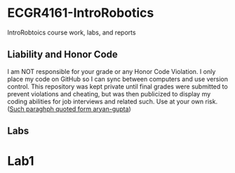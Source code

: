 # ECGR4161-IntroRobotics
IntroRobtoics course work, labs, and reports

## Liability and Honor Code
I am NOT responsible for your grade or any Honor Code Violation. I only place my code on GitHub so I can sync between computers and use version control. This repository was kept private until final grades were submitted to prevent violations and cheating, but was then publicized to display my coding abilities for job interviews and related such. Use at your own risk. ([Such paraghph quoted form aryan-gupta](https://github.com/aryan-gupta))

## Labs
# Lab1
